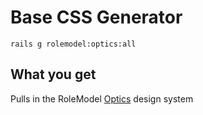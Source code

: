 # Base CSS Generator

```
rails g rolemodel:optics:all
```

## What you get

Pulls in the RoleModel [Optics](https://docs.optics.rolemodel.design/) design system
